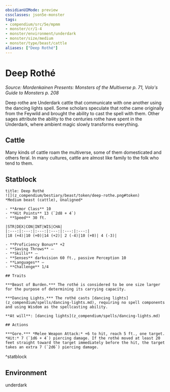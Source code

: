 ```yaml
---
obsidianUIMode: preview
cssclasses: json5e-monster
tags:
- compendium/src/5e/mpmm
- monster/cr/1-4
- monster/environment/underdark
- monster/size/medium
- monster/type/beast/cattle
aliases: ["Deep Rothé"]
---
```

# Deep Rothé
*Source: Mordenkainen Presents: Monsters of the Multiverse p. 71, Volo's Guide to Monsters p. 208*  

Deep rothe are Underdark cattle that communicate with one another using the dancing lights spell. Some scholars speculate that rothe came originally from the Feywild and brought the ability to cast the spell with them. Other sages attribute the ability to the centuries rothe have spent in the Underdark, where ambient magic slowly transforms everything.

## Cattle

Many kinds of cattle roam the multiverse, some of them domesticated and others feral. In many cultures, cattle are almost like family to the folk who tend to them.

## Statblock

```ad-statblock
title: Deep Rothé
![](z_compendium/bestiary/beast/token/deep-rothe.png#token)
*Medium beast (cattle), Unaligned*

- **Armor Class** 10 
- **Hit Points** 13 (`2d8 + 4`)
- **Speed** 30 ft.

|STR|DEX|CON|INT|WIS|CHA|
|:---:|:---:|:---:|:---:|:---:|:---:|
|18 (+4)|10 (+0)|14 (+2)| 2 (-4)|10 (+0)| 4 (-3)|

- **Proficiency Bonus** +2
- **Saving Throws** ⏤
- **Skills** ⏤
- **Senses** darkvision 60 ft., passive Perception 10
- **Languages** —
- **Challenge** 1/4

## Traits

***Beast of Burden.*** The rothé is considered to be one size larger for the purpose of determining its carrying capacity.

***Dancing Lights.*** The rothé casts [dancing lights](z_compendium/spells/dancing-lights.md), requiring no spell components and using Wisdom as the spellcasting ability.

**At will**: [dancing lights](z_compendium/spells/dancing-lights.md)

## Actions

***Gore.*** *Melee Weapon Attack:* +6 to hit, reach 5 ft., one target. *Hit:* 7 (`1d6 + 4`) piercing damage. If the rothé moved at least 20 feet straight toward the target immediately before the hit, the target takes an extra 7 (`2d6`) piercing damage.
```
^statblock

## Environment

underdark